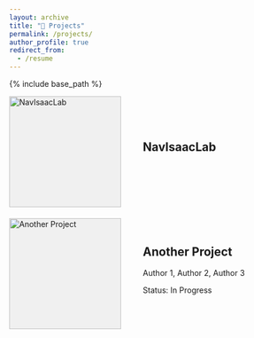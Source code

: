 ```yaml
---
layout: archive
title: "📝 Projects"
permalink: /projects/
author_profile: true
redirect_from:
  - /resume
---
```


{% include base_path %}

<div style="display: flex; flex-wrap: wrap; gap: 20px;">

  <!-- Project 1 -->
  <div style="display: flex; align-items: center; width: 100%; max-width: 800px;">
    <div style="flex: 0 0 40%; height: 200px; background-color: #f0f0f0; margin-right: 20px;">
      <a href="https://broln7.github.io/NavIsaacLab-web/" target="_blank">
        <img src="https://i.imgur.com/CZ29iuP.gif" alt="NavIsaacLab" style="width: 100%; height: 100%;">
      </a>
    </div>
    <div style="flex: 0 0 80%; padding: 20px;">
      <h2 style="margin-top: 0;">NavIsaacLab</h2>
      <!-- <p>Bingyi Xia<sup>1</sup>, <u>Han Bao</u><sup>1</sup>, ..., Yuhan Pang, Guangcheng Chen, Wenjun Xu, Jiankun Wang</p>
      <p>In Preparation</p> -->
    </div>
  </div>

  <!-- Project 2 -->
  <div style="display: flex; align-items: center; width: 100%; max-width: 800px;">
    <div style="flex: 0 0 40%; height: 200px; background-color: #f0f0f0; margin-right: 20px;">
      <a href="https://broln7.github.io/socialbev-web/" target="_blank">
        <img src="https://i.imgur.com/Hb0RNe7.png" alt="Another Project" style="width: 100%; height: 100%;">
      </a>
    </div>
    <div style="flex: 0 0 60%; padding: 20px;">
      <h2 style="margin-top: 0;">Another Project</h2>
      <p>Author 1, Author 2, Author 3</p>
      <p>Status: In Progress</p>
    </div>
  </div>

</div>